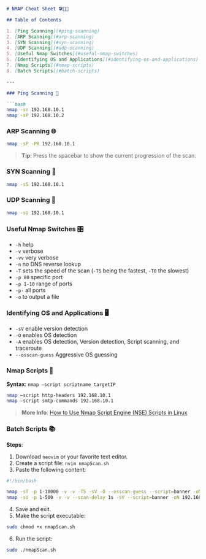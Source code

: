 
```markdown
# NMAP Cheat Sheet 🛠️👨‍💻

## Table of Contents

1. [Ping Scanning](#ping-scanning)
2. [ARP Scanning](#arp-scanning)
3. [SYN Scanning](#syn-scanning)
4. [UDP Scanning](#udp-scanning)
5. [Useful Nmap Switches](#useful-nmap-switches)
6. [Identifying OS and Applications](#identifying-os-and-applications)
7. [Nmap Scripts](#nmap-scripts)
8. [Batch Scripts](#batch-scripts)

---

### Ping Scanning 🏓

```bash
nmap -sn 192.168.10.1
nmap -sP 192.168.10.2
```

### ARP Scanning 🌐

```bash
nmap -sP -PR 192.168.10.1
```
> **Tip**: Press the spacebar to show the current progression of the scan.

### SYN Scanning 🚀

```bash
nmap -sS 192.168.10.1
```

### UDP Scanning 🚁

```bash
nmap -sU 192.168.10.1
```

### Useful Nmap Switches 🎛️

- `-h` help
- `-v` verbose
- `-vv` very verbose
- `-n` no DNS reverse lookup
- `-T` sets the speed of the scan (`-T5` being the fastest, `-T0` the slowest)
- `-p 80` specific port
- `-p 1-10` range of ports
- `-p-` all ports
- `-o` to output a file

### Identifying OS and Applications 🖥️

- `-sV` enable version detection
- `-O` enables OS detection
- `-A` enables OS detection, Version detection, Script scanning, and traceroute
- `--osscan-guess` Aggressive OS guessing

### Nmap Scripts 📜

**Syntax**: `nmap —script scriptname targetIP`

```bash
nmap —script http-headers 192.168.10.1
nmap —script smtp-commands 192.168.10.1
```
> **More Info**: [How to Use Nmap Script Engine (NSE) Scripts in Linux](https://www.tecmint.com/use-nmap-script-engine-nse-scripts-in-linux/)

### Batch Scripts 📚

**Steps**:

1. Download `neovim` or your favorite text editor.
2. Create a script file: `nvim nmapScan.sh`
3. Paste the following content:

```bash
#!/bin/bash

nmap -sT -p 1-10000 -v -v -T5 -sV -O --osscan-guess --script=banner -oN 192.168.10.1TCP.txt 192.168.10.1
nmap -sU -p 1-500 -v -v --scan-delay 1s -sV --script=banner -oN 192.168.10.1UDP.txt 192.168.10.1
```

4. Save and exit.
5. Make the script executable:

```bash
sudo chmod +x nmapScan.sh
```

6. Run the script:

```bash
sudo ./nmapScan.sh
```
```

